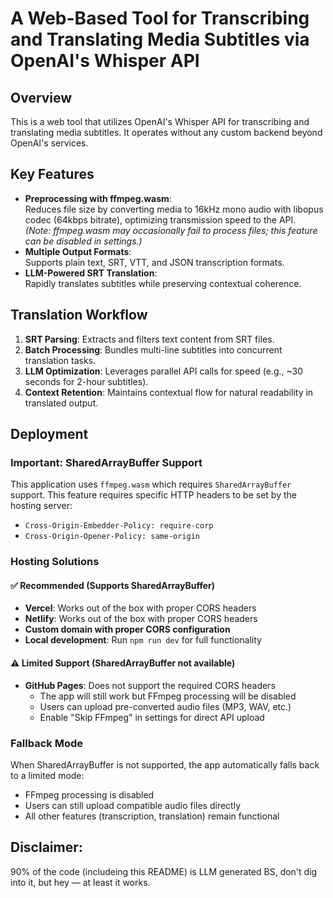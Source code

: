 # A Web-Based Tool for Transcribing and Translating Media Subtitles via OpenAI's Whisper API

## Overview  

This is a web tool that utilizes OpenAI's Whisper API for transcribing and translating media subtitles. It operates without any custom backend beyond OpenAI's services.

## Key Features  

- **Preprocessing with ffmpeg.wasm**:  
  Reduces file size by converting media to 16kHz mono audio with libopus codec (64kbps bitrate), optimizing transmission speed to the API.  
  *(Note: ffmpeg.wasm may occasionally fail to process files; this feature can be disabled in settings.)*  
- **Multiple Output Formats**:  
  Supports plain text, SRT, VTT, and JSON transcription formats.  
- **LLM-Powered SRT Translation**:  
  Rapidly translates subtitles while preserving contextual coherence.  

## Translation Workflow  

1. **SRT Parsing**: Extracts and filters text content from SRT files.  
2. **Batch Processing**: Bundles multi-line subtitles into concurrent translation tasks.  
3. **LLM Optimization**: Leverages parallel API calls for speed (e.g., ~30 seconds for 2-hour subtitles).  
4. **Context Retention**: Maintains contextual flow for natural readability in translated output.  

## Deployment

### Important: SharedArrayBuffer Support

This application uses `ffmpeg.wasm` which requires `SharedArrayBuffer` support. This feature requires specific HTTP headers to be set by the hosting server:

- `Cross-Origin-Embedder-Policy: require-corp`
- `Cross-Origin-Opener-Policy: same-origin`

### Hosting Solutions

#### ✅ Recommended (Supports SharedArrayBuffer)
- **Vercel**: Works out of the box with proper CORS headers
- **Netlify**: Works out of the box with proper CORS headers
- **Custom domain with proper CORS configuration**
- **Local development**: Run `npm run dev` for full functionality

#### ⚠️ Limited Support (SharedArrayBuffer not available)
- **GitHub Pages**: Does not support the required CORS headers
  - The app will still work but FFmpeg processing will be disabled
  - Users can upload pre-converted audio files (MP3, WAV, etc.)
  - Enable "Skip FFmpeg" in settings for direct API upload

### Fallback Mode

When SharedArrayBuffer is not supported, the app automatically falls back to a limited mode:
- FFmpeg processing is disabled
- Users can still upload compatible audio files directly
- All other features (transcription, translation) remain functional

## Disclaimer:  

90% of the code (includeing this README) is LLM generated BS, don't dig into it, but hey — at least it works.